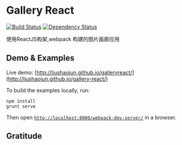 Gallery  React
=====
[![Build Status](https://travis-ci.org/liushaojun/gallary-react.svg?branch=master)](https://travis-ci.org/liushaojun/gallary-react.svg?branch=master) [![Dependency Status](https://gemnasium.com/liushaojun/gallery-react.svg)](https://gemnasium.com/liushaojun/gallery-react.svg)

使用ReactJS构架,webpack 构建的图片画廊应用

## Demo & Examples

Live demo: [http://liushaojun.github.io/galleryreact/](http://liushaojun.github.io/gallery-react/)

To build the examples locally, run:

```
npm install
grunt serve
```

Then open [`http://localhost:8000/webpack-dev-server/`](http://localhost:8000/webpack-dev-server/) in a browser.


## Gratitude

